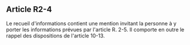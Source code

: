 Article R2-4
----
Le recueil d'informations contient une mention invitant la personne à y porter
les informations prévues par l'article R. 2-5. Il comporte en outre le rappel
des dispositions de l'article 10-13.
